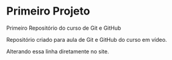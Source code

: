 # Primeiro Projeto
Primeiro Repositório do curso de Git e GitHub

Repositório criado para aula de Git e GitHub do curso em vídeo.

Alterando essa linha diretamente no site.
